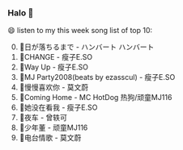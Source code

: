 

### Halo 👋

😄 listen to my this week song list of top 10:

0. 🌈日が落ちるまで - ハンバート ハンバート
1. 🌈CHANGE - 瘦子E.SO
2. 🌈Way Up - 瘦子E.SO
3. 🌈MJ Party2008(beats by ezasscul) - 瘦子E.SO
4. 🌈慢慢喜欢你 - 莫文蔚
5. 🌈Coming Home - MC HotDog 热狗/顽童MJ116
6. 🌈她没在看我 - 瘦子E.SO
7. 🌈夜车 - 曾轶可
8. 🌈少年董  - 顽童MJ116
9. 🌈电台情歌 - 莫文蔚


